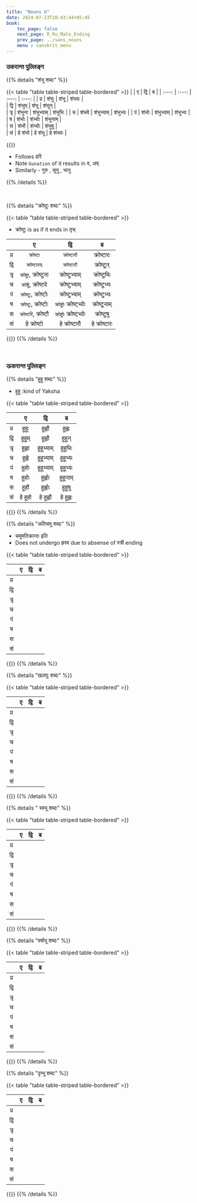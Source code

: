 ```yaml
---
title: "Nouns U"
date: 2024-07-23T10:43:44+05:45
book:
    toc_page: false
    next_page: R_Ru_Male_Ending
    prev_page: ../sans_nouns
    menu : sanskrit_menu
---
```


###  उकरान्त पुल्लिङ्ग 

{{% details "शंभु शब्दः" %}}

{{< table "table  table-striped table-bordered" >}}
|       | ए     | द्वि     | ब     |
| :---: | :---: | :---: | :---: |
|   प्र   | शंभुः   |  शंभू  | शंभवः |   
|   द्वि   | शंभुम्  | शंभू  | शंभून्   |  
|   त्रृ   | शंभुना  | शंभुभ्याम् | शंभुभिः  | 
|   च   | शंभवे  | शंभुभ्याम् |  शंभुभ्यः |
|   पं   | शंभोः  | शंभुभ्याम् | शंभुभ्यः |  
|   ष   | शंभोः  | शंभ्वोः | शंभूनाम् |  
|   स   | शंभौ  | शंभ्वोः  | शंभुषु  |  
|   सं   | हे शंभो | हे शंभू | हे शंभवः |  

{{</table>}}

- Follows हरि 
- Note `Gunation` of उ results in व, अव्  
- Similarly - गुरु , सूनु , भानु 

{{% /details %}}

<br/>

{{% details "क्रोष्टुः शब्दः" %}}

{{< table "table  table-striped table-bordered" >}}

- क्रोष्टुः is as if it ends in तृच् 

|       | ए           | द्वि           | ब     |
| :---: | :---:       | :---:       | :---: |
|   प्र   | `क्रोष्टा`       | `क्रोष्टारौ`      | क्रोष्टारः |   
|   द्वि   | `क्रोष्टारम्`     | `क्रोष्टारौ`      | क्रोष्टून्   |  
|   त्रृ   | `क्रोष्ट्रा`, क्रोष्टुना  | क्रोष्टुभ्याम्     | क्रोष्टुभिः  | 
|   च   | `क्रोष्ट्रे`, क्रोष्टवे  | क्रोष्टुभ्याम्      | क्रोष्टुभ्यः |
|   पं   | `क्रोष्टुः`, क्रोष्टोः  | क्रोष्टुभ्याम्      | क्रोष्टुभ्यः |  
|   ष   | `क्रोष्टुः`, क्रोष्टोः  | `क्रोष्ट्रोः` क्रोष्ट्भ्वोः |  क्रोष्टूनाम् |  
|   स   | `क्रोष्टरि`, क्रोष्टौ  | `क्रोष्ट्रोः` क्रोष्ट्भ्वोः  |  क्रोष्टुषु  |  
|   सं   | हे क्रोष्टो        | हे क्रोष्टारौ        | हे क्रोष्टारः   |  

{{</table>}}
{{% /details %}}

<br/>

###  ऊकरान्त पुल्लिङ्ग 

{{% details "हूहू शब्दः" %}}

-  हूहू :kind of Yaksha

{{< table "table  table-striped table-bordered" >}}

|       | ए    | द्वि     | ब     |
| :---: | :---: | :---: | :---: |
|   प्र   | हूहूः   | हूह्वौ    | हूह्वः    |   
|   द्वि   | हूहूम्  | हूह्वौ    | हूहून्    |  
|   त्रृ   | हूह्वा   | हूहूभ्याम्  | हूहूभिः   |
|   च   | हूह्वे   | हूहूभ्याम्  | हूहूभ्यः   |
|   पं   | हूहोः   | हूहूभ्याम्  | हूहूभ्यः  |  
|   ष   | हूहोः   | हूह्वोः    | हूहूनाम्  |  
|   स   | हूहौ   | हूह्वोः    | हूहूषु   |  
|   सं   | हे हूहो  | हे हूह्वौ  | हे हूह्वः  |  

{{</table>}}
{{% /details %}}



{{% details "अतिचमू शब्दः" %}}

- चमूमतिक्रान्तः इति
- Does not undergo ह्रस्व  due to absense of स्त्री ending

{{< table "table  table-striped table-bordered" >}}

|       | ए    | द्वि     | ब     |
| :---: | :---: | :---: | :---: |
|   प्र   |       |       |        |   
|   द्वि   |      |        |        |  
|   त्रृ   |      |        |        |
|   च   |      |        |        |
|   पं   |      |        |        |  
|   ष   |      |        |        |  
|   स   |      |        |        |  
|   सं   |       |        |         |  
         
{{</table>}}
{{% /details %}}


{{% details "खलपूः शब्दः" %}}


{{< table "table  table-striped table-bordered" >}}

|       | ए    | द्वि     | ब     |
| :---: | :---: | :---: | :---: |
|   प्र   |      |       |        |   
|   द्वि  |      |        |        |  
|   त्रृ  |      |        |        |
|   च   |      |        |        |
|   पं   |      |        |        |  
|   ष   |      |        |        |  
|   स   |      |        |        |  
|   सं   |      |        |         |  
         
{{</table>}}
{{% /details %}}


{{% details " स्वभू शब्दः" %}}


{{< table "table  table-striped table-bordered" >}}

|       | ए    | द्वि     | ब     |
| :---: | :---: | :---: | :---: |
|   प्र   |      |       |        |   
|   द्वि  |      |        |        |  
|   त्रृ  |      |        |        |
|   च   |      |        |        |
|   पं   |      |        |        |  
|   ष   |      |        |        |  
|   स   |      |        |        |  
|   सं   |      |        |         |  
         
{{</table>}}
{{% /details %}}



{{% details "वर्षाभू शब्दः" %}}


{{< table "table  table-striped table-bordered" >}}

|       | ए    | द्वि     | ब     |
| :---: | :---: | :---: | :---: |
|   प्र   |      |       |        |   
|   द्वि  |      |        |        |  
|   त्रृ  |      |        |        |
|   च   |      |        |        |
|   पं   |      |        |        |  
|   ष   |      |        |        |  
|   स   |      |        |        |  
|   सं   |      |        |         |  
         
{{</table>}}
{{% /details %}}

{{% details "दृन्भू शब्दः" %}}


{{< table "table  table-striped table-bordered" >}}

|       | ए    | द्वि     | ब     |
| :---: | :---: | :---: | :---: |
|   प्र   |      |       |        |   
|   द्वि  |      |        |        |  
|   त्रृ  |      |        |        |
|   च   |      |        |        |
|   पं   |      |        |        |  
|   ष   |      |        |        |  
|   स   |      |        |        |  
|   सं   |      |        |         |  
         
{{</table>}}
{{% /details %}}